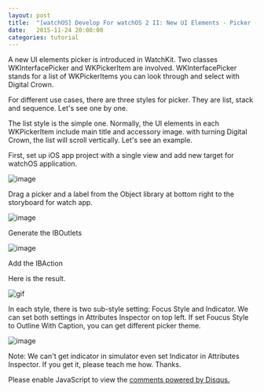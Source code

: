 ```yaml
---
layout: post
title:  "[watchOS] Develop For watchOS 2 II: New UI Elements - Picker (list)"
date:   2015-11-24 20:00:00
categories: tutorial
---
```

A new UI elements picker is introduced in WatchKit. Two classes WKInterfacePicker and WKPickerItem are involved. WKInterfacePicker stands for a list of WKPickerItems you can look through and select with Digital Crown.

For different use cases, there are three styles for picker. They are list, stack and sequence. Let's see one by one.

The list style is the simple one. Normally, the UI elements in each WKPickerItem include main title and accessory image. with turning Digital Crown, the list will scroll vertically. Let's see an example.

First, set up iOS app project with a single view and add new target for watchOS application.

 ![image](https://db.tt/AYkEmvyn)

Drag a picker and a label from the Object library at bottom right to the storyboard for watch app.

 ![image](https://db.tt/Ym7kf1ur)

Generate the IBOutlets

 ![image](https://db.tt/LYyQmYaI)

Add the IBAction

<script src="https://gist.github.com/NilStack/85d9afcf23deb245cf0b.js"></script>

Here is the result.

 ![gif](https://db.tt/xBiad8zZ)

In each style, there is two sub-style setting: Focus Style and Indicator. We can set both settings in Attributes Inspector on top left. If set Foucus Style to Outline With Caption, you can get different picker theme.

 ![image](https://db.tt/plEICiAE)

Note: We can't get indicator in simulator even set Indicator in Attributes Inspector. If you get it, please teach me how. Thanks.



<div id="disqus_thread"></div>
<script type="text/javascript">
        /* * * CONFIGURATION VARIABLES: EDIT BEFORE PASTING INTO YOUR WEBPAGE * * */
        var disqus_shortname = 'developwatch'; // required: replace example with your forum shortname

        /* * * DON'T EDIT BELOW THIS LINE * * */
        (function() {
            var dsq = document.createElement('script'); dsq.type = 'text/javascript'; dsq.async = true;
            dsq.src = '//' + disqus_shortname + '.disqus.com/embed.js';
            (document.getElementsByTagName('head')[0] || document.getElementsByTagName('body')[0]).appendChild(dsq);
        })();
 </script>
 <noscript>Please enable JavaScript to view the <a href="https://disqus.com/?ref_noscript">comments powered by Disqus.</a></noscript>
